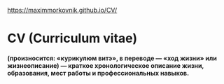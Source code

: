 <https://maximmorkovnik.github.io/CV/>
  
<h1>CV (Curriculum vitae)</h1>
  
<h4>(произносится: «курикулюм витэ», в переводе — «ход жизни» или жизнеописание) — краткое хронологическое описание жизни, образования, мест работы и профессиональных навыков.</h4>
